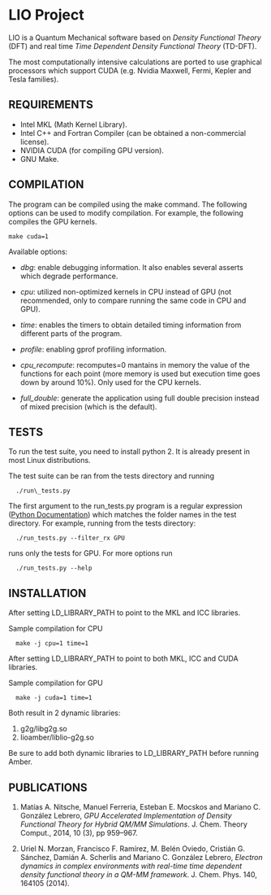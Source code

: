 LIO Project
============

LIO is a Quantum Mechanical software based on _Density Functional Theory_ (DFT) and real time _Time Dependent Density Functional Theory_ (TD-DFT).

The most computationally intensive calculations are ported to use graphical processors which support CUDA
(e.g. Nvidia Maxwell, Fermi, Kepler and Tesla families).

REQUIREMENTS
------------

* Intel MKL (Math Kernel Library).
* Intel C++ and Fortran Compiler (can be obtained a non-commercial license).
* NVIDIA CUDA (for compiling GPU version).
* GNU Make.

COMPILATION
------------

The program can be compiled using the make command. The following options can be used to modify
compilation. For example, the following compiles the GPU kernels.

```
make cuda=1
```

Available options:

* _dbg_: enable debugging information. It also enables several asserts which degrade performance.

* _cpu_: utilized non-optimized kernels in CPU instead of GPU (not recommended, only to compare running the same code in CPU and GPU).

* _time_: enables the timers to obtain detailed timing information from different parts of the program.

* _profile_: enabling gprof profiling information.

* *cpu_recompute*: recomputes=0 mantains in memory the value of the functions for each point (more memory is used but execution time goes down by around 10%). Only used for the CPU kernels.

* *full_double*: generate the application using full double precision instead of mixed precision (which is the default).

TESTS
-----

To run the test suite, you need to install python 2. It is already present in most Linux distributions.

The test suite can be ran from the tests directory and running

```
  ./run\_tests.py
```

The first argument to the run\_tests.py program is a regular expression ([Python Documentation](https://docs.python.org/2/howto/regex.html)) which matches the folder names in the test
directory. For example, running from the tests directory:

```
  ./run_tests.py --filter_rx GPU
```

runs only the tests for GPU. For more options run

```
  ./run_tests.py --help
```

INSTALLATION
------------

After setting LD\_LIBRARY\_PATH to point to the MKL and ICC libraries.

Sample compilation for CPU

```
  make -j cpu=1 time=1
```

After setting LD\_LIBRARY\_PATH to point to both MKL, ICC and CUDA libraries.

Sample compilation for GPU

```
  make -j cuda=1 time=1
```

Both result in 2 dynamic libraries:

  1. g2g/libg2g.so
  2. lioamber/liblio-g2g.so

Be sure to add both dynamic libraries to LD\_LIBRARY\_PATH before running Amber.

PUBLICATIONS
------------

1. Matías A. Nitsche, Manuel Ferreria, Esteban E. Mocskos and Mariano C. González Lebrero, _GPU Accelerated Implementation of Density Functional Theory for Hybrid QM/MM Simulations_. J. Chem. Theory Comput., 2014, 10 (3), pp 959–967.

2.  Uriel N. Morzan, Francisco F. Ramírez, M. Belén Oviedo, Cristián G. Sánchez, Damián A. Scherlis and Mariano C. González Lebrero, _Electron dynamics in complex environments with real-time time dependent density functional theory in a QM-MM framework_. J. Chem. Phys. 140, 164105 (2014).
